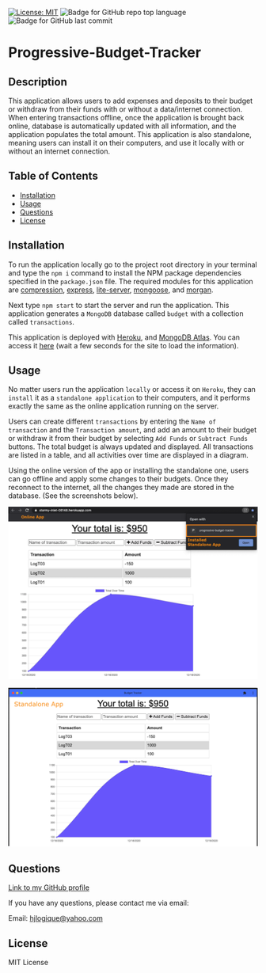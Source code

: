 
[![License: MIT](https://img.shields.io/badge/License-MIT-yellow.svg)](https://opensource.org/licenses/MIT) ![Badge for GitHub repo top language](https://img.shields.io/github/languages/top/hjlogique/Progressive-Budget-Tracker?style=flat&logo=appveyor) ![Badge for GitHub last commit](https://img.shields.io/github/last-commit/hjlogique/Progressive-Budget-Tracker?style=flat&logo=appveyor)
  
# Progressive-Budget-Tracker

  ## Description 
  
  This application allows users to add expenses and deposits to their budget or withdraw from their funds with or without a data/internet connection. When entering transactions offline, once the application is brought back online, database is automatically updated with all information, and the application populates the total amount. This application is also standalone, meaning users can install it on their computers, and use it locally with or without an internet connection.
 
  ## Table of Contents
  * [Installation](#installation)
  * [Usage](#usage)
  * [Questions](#questions)
  * [License](#license)
  
  ## Installation

   To run the application locally go to the project root directory in your terminal and type the `npm i` command to install the NPM package dependencies specified in the `package.json` file. The required modules for this application are [compression](https://www.npmjs.com/package/compression), [express](https://www.npmjs.com/package/express), [lite-server](https://www.npmjs.com/package/lite-server), [mongoose](https://www.npmjs.com/package/mongoose), and [morgan](https://www.npmjs.com/package/morgan).
  
   Next type `npm start` to start the server and run the application.  This application generates a `MongoDB` database called `budget` with a collection called `transactions`. 

  This application is deployed with [Heroku](https://www.heroku.com/home), and [MongoDB Atlas](https://www.mongodb.com/cloud/atlas/signup). You can access it [here](https://stormy-inlet-08148.herokuapp.com/) (wait a few seconds for the site to load the information).

  
  ## Usage 
  
  No matter users run the application `locally` or access it on `Heroku`, they can `install` it as a `standalone application` to their computers, and it performs exactly the same as the online application running on the server.
 
  Users can create different `transactions` by entering the `Name of transaction` and the `Transaction amount`, and add an amount to their budget or withdraw it from their budget by selecting `Add Funds` or `Subtract Funds` buttons. The total budget is always updated and displayed. All transactions are listed in a table, and all activities over time are displayed in a diagram.  

  Using the online version of the app or installing the standalone one, users can go offline and apply some changes to their budgets. Once they reconnect to the internet, all the changes they made are stored in the database. (See the screenshots below).
  
  ![image 1](/screenshots/img1.png)

  ![image 2](/screenshots/img2.png)

  
  ## Questions
  
  [Link to my GitHub profile](https://github.com/hjlogique)

  If you have any questions, please contact me via email:
  
  Email: hjlogique@yahoo.com
  
  ## License
  
  MIT License
